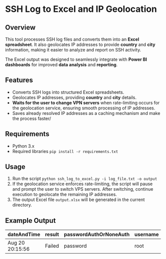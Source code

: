 # SSH Log to Excel and IP Geolocation

## Overview  
This tool processes SSH log files and converts them into an **Excel spreadsheet**. It also geolocates IP addresses to provide **country** and **city** information, making it easier to analyze and report on SSH activity.  

The Excel output was designed to seamlessly integrate with **Power BI dashboards** for improved **data analysis** and **reporting**.

## Features  
- Converts SSH logs into structured Excel spreadsheets.  
- Geolocates IP addresses, providing **country** and **city** details.  
- **Waits for the user to change VPN servers** when rate-limiting occurs for the geolocation service, ensuring smooth processing of IP addresses.
- Saves already resolved IP addresses as a caching mechanism and make the process faster/

## Requirements  
- Python 3.x  
- Required libraries `pip install -r requirements.txt`

## Usage
1. Run the script `python ssh_log_to_excel.py -i log_file.txt -o output`
2. If the geolocation service enforces rate-limiting, the script will pause and prompt the user to switch VPS servers. After switching, continue execution to geolocate the remaining IP addresses.
3. The output Excel file `output.xlsx` will be generated in the current directory.

## Example Output
| dateAndTime   | result | passwordAuthOrNoneAuth     | username       | attackerIp          |  attackerCountry | attackerCity |
|------------|-------|---------|---------------|---------------|----|----| 
| Aug 20 20:15:56 | Failed |  password    | root | 165.22.4.32 | United States |   North Bergen | 
